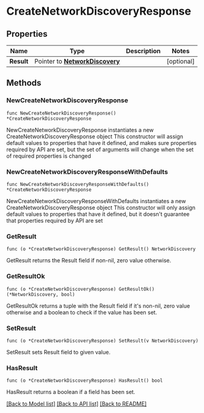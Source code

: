 # CreateNetworkDiscoveryResponse

## Properties

Name | Type | Description | Notes
------------ | ------------- | ------------- | -------------
**Result** | Pointer to [**NetworkDiscovery**](NetworkDiscovery.md) |  | [optional] 

## Methods

### NewCreateNetworkDiscoveryResponse

`func NewCreateNetworkDiscoveryResponse() *CreateNetworkDiscoveryResponse`

NewCreateNetworkDiscoveryResponse instantiates a new CreateNetworkDiscoveryResponse object
This constructor will assign default values to properties that have it defined,
and makes sure properties required by API are set, but the set of arguments
will change when the set of required properties is changed

### NewCreateNetworkDiscoveryResponseWithDefaults

`func NewCreateNetworkDiscoveryResponseWithDefaults() *CreateNetworkDiscoveryResponse`

NewCreateNetworkDiscoveryResponseWithDefaults instantiates a new CreateNetworkDiscoveryResponse object
This constructor will only assign default values to properties that have it defined,
but it doesn't guarantee that properties required by API are set

### GetResult

`func (o *CreateNetworkDiscoveryResponse) GetResult() NetworkDiscovery`

GetResult returns the Result field if non-nil, zero value otherwise.

### GetResultOk

`func (o *CreateNetworkDiscoveryResponse) GetResultOk() (*NetworkDiscovery, bool)`

GetResultOk returns a tuple with the Result field if it's non-nil, zero value otherwise
and a boolean to check if the value has been set.

### SetResult

`func (o *CreateNetworkDiscoveryResponse) SetResult(v NetworkDiscovery)`

SetResult sets Result field to given value.

### HasResult

`func (o *CreateNetworkDiscoveryResponse) HasResult() bool`

HasResult returns a boolean if a field has been set.


[[Back to Model list]](../README.md#documentation-for-models) [[Back to API list]](../README.md#documentation-for-api-endpoints) [[Back to README]](../README.md)


